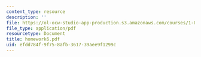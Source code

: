 ```yaml
---
content_type: resource
description: ''
file: https://ol-ocw-studio-app-production.s3.amazonaws.com/courses/1-85-water-and-wastewater-treatment-engineering-spring-2006/efdd784f9f758afb361739aee9f1299c_homework6.pdf
file_type: application/pdf
resourcetype: Document
title: homework6.pdf
uid: efdd784f-9f75-8afb-3617-39aee9f1299c
---
```

